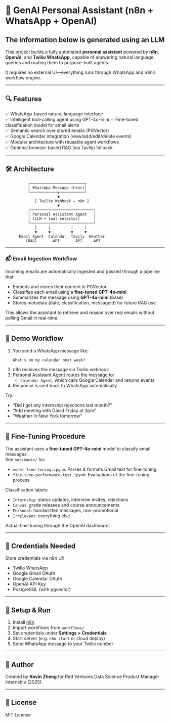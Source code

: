 # 🤖 GenAI Personal Assistant (n8n + WhatsApp + OpenAI)

## **The information below is generated using an LLM**

This project builds a fully automated **personal assistant** powered by **n8n**, **OpenAI**, and **Twilio WhatsApp**, capable of answering natural language queries and routing them to purpose-built agents.

It requires no external UI—everything runs through WhatsApp and n8n’s workflow engine.

---

## 🔍 Features

✅ WhatsApp-based natural language interface  
✅ Intelligent tool-calling agent using GPT-4o-mini
✅ Fine-tuned classification model for email alerts  
✅ Semantic search over stored emails (PGVector)  
✅ Google Calendar integration (view/add/edit/delete events)  
✅ Modular architecture with reusable agent workflows  
✅ Optional browser-based RAG (via Tavily) fallback

---

## 🛠️ Architecture

```
          ┌────────────────────────┐
          │ WhatsApp Message (User)│
          └────────────┬───────────┘
                       ▼
             [ Twilio Webhook → n8n ]
                       ▼
          ┌────────────────────────────┐
          │ Personal Assistant Agent   │
          │ (LLM + tool selector)      │
          └────────────────────────────┘
             │     │         │     │
             ▼     ▼         ▼     ▼
      Email Agent  Calendar  Tavily  Weather
         (RAG)       API       API     API
```

---

### 📬 Email Ingestion Workflow

Incoming emails are automatically ingested and passed through a pipeline that:

- Embeds and stores their content in PGVector
- Classifies each email using a **fine-tuned GPT-4o-mini**
- Summarizes the message using **GPT-4o-mini** (base)
- Stores metadata (date, classification, messageId) for future RAG use

This allows the assistant to retrieve and reason over real emails without polling Gmail in real-time.

---

## 💬 Demo Workflow

1. You send a WhatsApp message like:
   ```
   What's on my calendar next week?
   ```
2. n8n receives the message via Twilio webhook
3. Personal Assistant Agent routes the message to:
   - `Calendar Agent`, which calls Google Calendar and returns events
4. Response is sent back to WhatsApp automatically

Try:
- “Did I get any internship rejections last month?”
- “Add meeting with David Friday at 3pm”
- “Weather in New York tomorrow”

---

## 🧠 Fine-Tuning Procedure

The assistant uses a **fine-tuned GPT-4o-mini** model to classify email messages.  
See `notebooks/` for:

- `model-fine-tuning.ipynb`: Parses & formats Gmail text for fine-tuning
- `fine-tune-performance-test.ipynb`: Evaluations of the fine-tuning process

Classification labels:
- `Internship`: status updates, interview invites, rejections
- `Canvas`: grade releases and course announcements
- `Personal`: handwritten messages, non-promotional
- `Irrelevant`: everything else

Actual fine-tuning through the OpenAI dashboard.

---

## 🔐 Credentials Needed

Store credentials via n8n UI:
- Twilio WhatsApp
- Google Gmail OAuth
- Google Calendar OAuth
- OpenAI API Key
- PostgreSQL (with pgvector)

---

## 🚀 Setup & Run

1. Install [n8n](https://docs.n8n.io/)
2. Import workflows from `workflows/`
3. Set credentials under **Settings > Credentials**
4. Start server (e.g. `n8n start` or cloud deploy)
5. Send WhatsApp message to your Twilio number

---

## 👤 Author

Created by **Kevin Zheng** for Red Ventures Data Science Product Manager Internship (2025).

---

## 📄 License

MIT License
